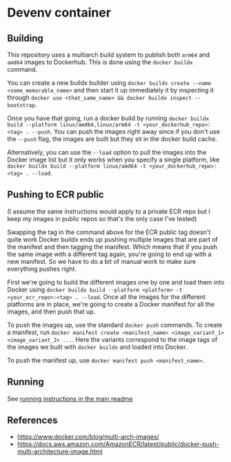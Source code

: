 # Devenv container

## Building

This repository uses a multiarch build system to publish both `arm64` and `amd64` images to Dockerhub. This is done using the `docker buildx` command.

You can create a new buildx builder using `docker buildx create --name <some_memorable_name>` and then start it up immediately it by inspecting it through `docker use <that_same_name> && docker buildx inspect --bootstrap`.

Once you have that going, run a docker build by running `docker buildx build --platform linux/amd64,linux/arm64 -t <your_dockerhub_repo>:<tag> . --push`. You can push the images right away since if you don't use the `--push` flag, the images are built but they sit in the docker build cache.

Alternatively, you can use the `--load` option to pull the images into the Docker image list but it only works when you specify a single platform, like `docker buildx build --platform linux/amd64 -t <your_dockerhub_repo>:<tag> . --load`.

## Pushing to ECR public

(I assume the same instructions would apply to a private ECR repo but I keep my images in public repos so that's the only case I've tested)

Swapping the tag in the command above for the ECR public tag doesn't quite work Docker buildx ends up pushing multiple images that are part of the manifest and then tagging the manifest. Which means that if you push the same image with a different tag again, you're going to end up with a new manifest. So we have to do a bit of manual work to make sure everything pushes right.

First we're going to build the different images one by one and load them into Docker using `docker buildx build --platform <platform> -t <your_ecr_repo>:<tag> . --load`. Once all the images for the different platforms are in place, we're going to create a Docker manifest for all the images, and then push that up.

To push the images up, use the standard `docker push` commands. To create a manifest, run `docker manifest create <manifest_name> <image_variant_1> <image_variant_2> ...`. Here the variants correspond to the image tags of the images we built with `docker buildx` and loaded into Docker.

To push the manifest up, use `docker manifest push <manifest_name>`.

## Running

See [running instructions in the main readme](../README.md#cool-how-do-i-run-it)

## References

- https://www.docker.com/blog/multi-arch-images/
- https://docs.aws.amazon.com/AmazonECR/latest/public/docker-push-multi-architecture-image.html
